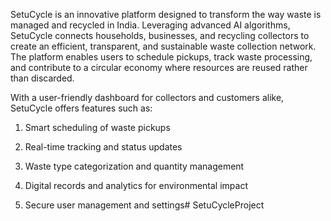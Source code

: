 SetuCycle is an innovative platform designed to transform the way waste is managed and recycled in India. Leveraging advanced AI algorithms, SetuCycle connects households, businesses, and recycling collectors to create an efficient, transparent, and sustainable waste collection network. The platform enables users to schedule pickups, track waste processing, and contribute to a circular economy where resources are reused rather than discarded.

With a user-friendly dashboard for collectors and customers alike, SetuCycle offers features such as:

1) Smart scheduling of waste pickups

2) Real-time tracking and status updates

3) Waste type categorization and quantity management

4) Digital records and analytics for environmental impact

5) Secure user management and settings# SetuCycleProject
